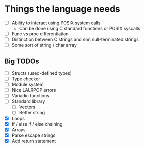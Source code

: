 # Things the language needs

- [ ] Ability to interact using POSIX system calls
    - Can be done using C standard functions or POSIX syscalls
- [ ] Func vs proc differentiation
- [ ] Distinction between C strings and non null-terminated strings
- [ ] Some sort of string / char array

## Big TODOs

- [ ] Structs (used-defined types)
- [ ] Type checker
- [ ] Module system
- [ ] Nice LALRPOP errors
- [ ] Variadic functions
- [ ] Standard library
    - [ ] Vectors
    - [ ] Better string
- [x] Loops
- [x] If / else if / else chaining
- [x] Arrays
- [x] Parse escape strings
- [x] Add return statement